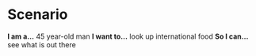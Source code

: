 # Scenario

**I am a…** 45 year-old man
**I want to…** look up international food
**So I can…** see what is out there